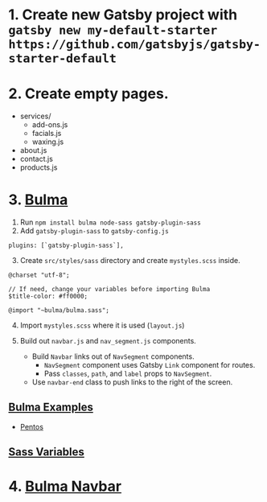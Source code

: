 # 1. Create new Gatsby project with `gatsby new my-default-starter https://github.com/gatsbyjs/gatsby-starter-default`

# 2. Create empty pages.
- services/
    - add-ons.js
    - facials.js
    - waxing.js
- about.js
- contact.js
- products.js

# 3. [Bulma](https://www.gatsbyjs.com/docs/bulma/)
1. Run `npm install bulma node-sass gatsby-plugin-sass`
2. Add `gatsby-plugin-sass` to `gatsby-config.js`
```
plugins: [`gatsby-plugin-sass`],
```
3. Create `src/styles/sass` directory and create `mystyles.scss` inside.
```
@charset "utf-8";

// If need, change your variables before importing Bulma
$title-color: #ff0000;

@import "~bulma/bulma.sass";
```
4. Import `mystyles.scss` where it is used (`layout.js`)

5. Build out `navbar.js` and `nav_segment.js` components.
    - Build `Navbar` links out of `NavSegment` components.
        - `NavSegment` component uses Gatsby `Link` component for routes.
        - Pass `classes`, `path`, and `label` props to `NavSegment`.
    - Use `navbar-end` class to push links to the right of the screen.

## [Bulma Examples](https://bulma.io/expo/)
- [Pentos](https://pentos.co/)

## [Sass Variables](https://bulma.io/documentation/customize/variables/)

# 4. [Bulma Navbar](https://bulma.io/documentation/components/navbar)
